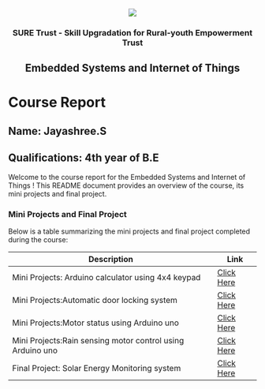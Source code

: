 <!-- PROJECT LOGO -->
<br />

<div align="center">
   <img src='https://user-images.githubusercontent.com/73131499/166115643-d3187f47-d38f-41b2-ae42-5ecbbc60de14.png' />


<h3 align="center">SURE Trust - Skill Upgradation for Rural-youth Empowerment Trust</h3>
  <h2> Embedded Systems and Internet of Things </h2>
</div>

# Course Report

## Name: Jayashree.S

## Qualifications: 4th year of B.E

Welcome to the course report for the Embedded Systems and Internet of Things ! This README document provides an overview of the course, its mini projects and final project.

### Mini Projects and Final Project

Below is a table summarizing the mini projects and final project completed during the course:

| Description                               | Link                                    |
|-------------------------------------------|-----------------------------------------|
| Mini Projects: Arduino calculator using 4x4 keypad     | [Click Here](https://github.com/sure-trust/G6_ES/tree/main/Mini%20Projects/Jayashree%20S/ARDUINO%20CALCULATOR%20USING%204X4%20KEYPAD)                         |
|Mini Projects:Automatic door locking system|[Click Here](https://github.com/sure-trust/G6_ES/tree/main/Mini%20Projects/Jayashree%20S/AUTOMATIC%20DOOR%20LOCKING%20SYSTEM)|
|Mini Projects:Motor status using Arduino uno|[Click Here](https://github.com/sure-trust/G6_ES/tree/main/Mini%20Projects/Jayashree%20S/MOTOR%20STATUS%20USING%20ARDUINO%20UNO)|
|Mini Projects:Rain sensing motor control using Arduino uno|[Click Here](https://github.com/sure-trust/G6_ES/tree/main/Mini%20Projects/Jayashree%20S/RAIN%20SENSING%20MOTOR%20CONTROL%20USING%20ARDUINO%20UNO)|
| Final Project: Solar Energy Monitoring system     | [Click Here](https://github.com/sure-trust/G6_ES/tree/main/Final%20Capstone%20Project/Jayashree%20S/SOLAR%20ENERGY%20MONITORING%20SYSTEM)|                                          
